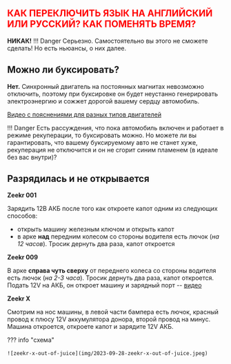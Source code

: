 ## <span style="color:red">КАК ПЕРЕКЛЮЧИТЬ ЯЗЫК НА АНГЛИЙСКИЙ ИЛИ РУССКИЙ? КАК ПОМЕНЯТЬ ВРЕМЯ?</span>

**НИКАК!**
!!! Danger
    Серьезно. Самостоятельно вы этого не сможете сделать! Но есть ньюансы, о них далее.

## Можно ли буксировать?

**Нет.** Синхронный двигатель на постоянных магнитах невозможно отключить, поэтому
при буксировке он будет неустанно генерировать электроэнергию и сожжет дорогой
вашему сердцу автомобиль.

[Видео с пояснениями для разных типов двигателей](https://www.youtube.com/watch?v=xBl7bkkD-lM)

!!! Danger
    Есть рассуждения, что пока автомобиль включен и работает в режиме
    рекуперации, то буксировать можно. Но можете ли вы гарантировать, что
    вашему буксируемому авто не станет хуже, рекуперация не отключится и он не
    сгорит синим пламенем (в идеале без вас внутри)?


## Разрядилась и не открывается

**Zeekr 001**

Зарядить 12В АКБ после того как откроете капот одним из следующих способов:

* открыть машину железным ключом и открыть капот
* в арке **над** передним колесом со стороны водителя есть лючок (*на 12 часов*).
  Тросик дернуть два раза, капот откроется


**Zeekr 009**

В арке **справа чуть сверху** от переднeго колеса со стороны водителя есть
лючок (*на 2-3 часа*). Тросик дернуть два раза, капот откроется. Подать 12V на
АКБ, он откроет машину и зарядный порт --
[видео](https://youtube.com/shorts/CsO6HerfZR0?si=mNNe4-etEyzK5RQN)

**Zeekr X**

Смотрим на нос машины, в левой части бампера есть лючок, красный провод к плюсу
12V аккумулятора донора, второй провод на минус. Машина откроется, откроете
капот и зарядите 12V АКБ.

??? info "схема"

    ![zeekr-x-out-of-juice](img/2023-09-28-zeekr-x-out-of-juice.jpeg)
